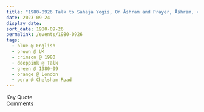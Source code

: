 ```yaml
---
title: "1980-0926 Talk to Sahaja Yogis, On Āśhram and Prayer, Āśhram, 44 Chelsham Road, Clapham, London, UK"
date: 2023-09-24
display_date: 
sort_date: 1980-09-26
permalink: /events/1980-0926
tags:
  - blue @ English
  - brown @ UK
  - crimson @ 1980
  - deeppink @ Talk
  - green @ 1980-09
  - orange @ London
  - peru @ Chelsham Road
---
```


<wave-list>
  <list-title color="green" width="75">Key Quote</list-title>
  <list-item color="BlanchedAlmond"  width="200"></list-item>
  <list-item color="Lavender"></list-item>
  <list-item color="BlanchedAlmond"></list-item>
</wave-list>

<br>

<wave-list>
  <list-title color="green" width="75">Comments</list-title>
  <list-item color="BlanchedAlmond"  width="200"></list-item>
  <list-item color="Lavender"></list-item>
  <list-item color="BlanchedAlmond"></list-item>
</wave-list>